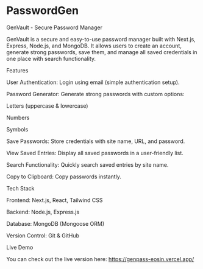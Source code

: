 # PasswordGen
GenVault - Secure Password Manager

GenVault is a secure and easy-to-use password manager built with Next.js, Express, Node.js, and MongoDB. It allows users to create an account, generate strong passwords, save them, and manage all saved credentials in one place with search functionality.

Features

User Authentication: Login using email (simple authentication setup).

Password Generator: Generate strong passwords with custom options:

Letters (uppercase & lowercase)

Numbers

Symbols

Save Passwords: Store credentials with site name, URL, and password.

View Saved Entries: Display all saved passwords in a user-friendly list.

Search Functionality: Quickly search saved entries by site name.

Copy to Clipboard: Copy passwords instantly.

Tech Stack

Frontend: Next.js, React, Tailwind CSS

Backend: Node.js, Express.js

Database: MongoDB (Mongoose ORM)

Version Control: Git & GitHub

Live Demo

You can check out the live version here: https://genpass-eosin.vercel.app/
